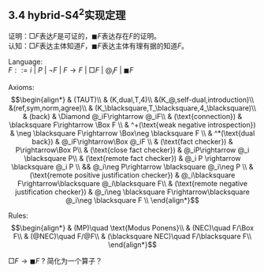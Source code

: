

## 3.4 $\text{hybrid-}\mathbf{S4^2}$实现定理

证明：$\Box F$表达$F$是可证的，$\blacksquare F$表达存在$F$的证明。<br>
认知：$\Box F$表达主体知道$F$，$\blacksquare F$表达主体有理有据的知道$F$。

Language: <br>
$F::= i\ |\ P\ |\ \neg F\ |\ F\rightarrow F\ |\ \Box F\ |\ @_i F\ |\ \blacksquare F$

Axioms:
$$\begin{align*}
    & (TAUT)\\
    & (K,dual,T,4)\\
    &(K_@,self-dual,introduction)\\
    &(ref,sym,norm,agree)\\
    & (K_\blacksquare,T_\blacksquare,4_\blacksquare)\\
    & (back) & \Diamond @_iF\rightarrow @_iF\\
    & (\text{connection}) & \blacksquare F\rightarrow \Box F \\
    & ^+(\text{weak negative introspection}) & \neg \blacksquare F\rightarrow \Box\neg \blacksquare F \\
    & ^*(\text{dual back}) & @_iF\rightarrow\Box @_iF \\
    & (\text{fact checker}) & P\rightarrow\Box P\\
    & (\text{close fact checker}) & @_iP\rightarrow @_i \blacksquare P\\
    & (\text{remote fact checker}) & @_i P \rightarrow \blacksquare @_i P \\
    && @_i\neg P\rightarrow \blacksquare @_i\neg P \\
    & (\text{remote positive justification checker}) & @_i\blacksquare F\rightarrow\blacksquare @_i\blacksquare F\\
    & (\text{remote negative justification checker}) & @_i\neg \blacksquare F\rightarrow\blacksquare @_i\neg \blacksquare F \\ 
\end{align*}$$

Rules:
$$\begin{align*}
    & (MP)\quad \text{Modus Ponens}\\
    & (NEC)\quad F/\Box F\\
    & (@NEC)\quad F/@F\\
    & (\blacksquare NEC)\quad F/\blacksquare F\\
\end{align*}$$

$\Box F\rightarrow\blacksquare F$  ? 简化为一个算子？ 